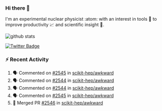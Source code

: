 ### Hi there 👋 

I'm an experimental nuclear physicist :atom: with an interest in tools :wrench: to improve productivity :chart_with_upwards_trend: and scientific insight :telescope:.

![github stats](https://github-readme-stats.vercel.app/api?username=agoose77&show_icons=true&hide_rank=true&hide_title=true&bg_color=30,e76445,904e95&text_color=efe3ec&icon_color=efe3ec)
<!--
**agoose77/agoose77** is a ✨ _special_ ✨ repository because its `README.md` (this file) appears on your GitHub profile.

Here are some ideas to get you started:

- 🔭 I’m currently working on ...
- 🌱 I’m currently learning ...
- 👯 I’m looking to collaborate on ...
- 🤔 I’m looking for help with ...
- 💬 Ask me about ...
- 📫 How to reach me: ...
- 😄 Pronouns: ...
- ⚡ Fun fact: ...
-->

[![Twitter Badge](https://img.shields.io/twitter/follow/agoose77?style=flat-square&logo=Twitter&logoColor=white&color=cornflowerblue)](https://twitter.com/agoose77)

### :zap: Recent Activity

<!--START_SECTION:activity-->
1. 🗣 Commented on [#2545](https://github.com/scikit-hep/awkward/issues/2545) in [scikit-hep/awkward](https://github.com/scikit-hep/awkward)
2. 🗣 Commented on [#2544](https://github.com/scikit-hep/awkward/issues/2544) in [scikit-hep/awkward](https://github.com/scikit-hep/awkward)
3. 🗣 Commented on [#2544](https://github.com/scikit-hep/awkward/issues/2544) in [scikit-hep/awkward](https://github.com/scikit-hep/awkward)
4. 🗣 Commented on [#2545](https://github.com/scikit-hep/awkward/issues/2545) in [scikit-hep/awkward](https://github.com/scikit-hep/awkward)
5. 🎉 Merged PR [#2546](https://github.com/scikit-hep/awkward/pull/2546) in [scikit-hep/awkward](https://github.com/scikit-hep/awkward)
<!--END_SECTION:activity-->
